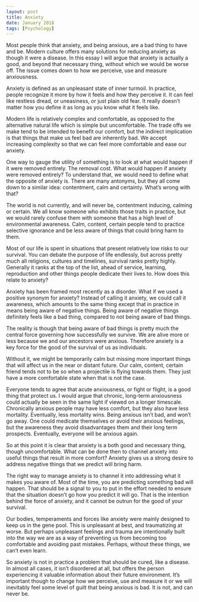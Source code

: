 ```yaml
---
layout: post
title: Anxiety
date: January 2018
tags: [Psychology]
---
```

Most people think that anxiety, and being anxious, are a bad thing to have and be. Modern culture offers many solutions for reducing anxiety as though it were a disease. In this essay I will argue that anxiety is actually a good, and beyond that necessary thing, without which we would be worse off. The issue comes down to how we perceive, use and measure anxiousness.

Anxiety is defined as an unpleasant state of inner turmoil. In practice, people recognize it more by how it feels and how they perceive it. It can feel like restless dread, or uneasiness, or just plain old fear. It really doesn’t matter how you define it as long as you know what it feels like.

Modern life is relatively complex and comfortable, as opposed to the alternative natural life which is simple but uncomfortable. The trade offs we make tend to be intended to benefit our comfort, but the indirect implication is that things that make us feel bad are inherently bad. We accept increasing complexity so that we can feel more comfortable and ease our anxiety.

One way to gauge the utility of something is to look at what would happen if it were removed entirely. The removal cost. What would happen if anxiety were removed entirely? To understand that, we would need to define what the opposite of anxiety is. There are many antonyms, but they all come down to a similar idea: contentment, calm and certainty. What’s wrong with that?

The world is not currently, and will never be, contentment inducing, calming or certain. We all know someone who exhibits those traits in practice, but we would rarely confuse them with someone that has a high level of environmental awareness. Calm, content, certain people tend to practice selective ignorance and be less aware of things that could bring harm to them.

Most of our life is spent in situations that present relatively low risks to our survival. You can debate the purpose of life endlessly, but across pretty much all religions, cultures and timelines, survival ranks pretty highly. Generally it ranks at the top of the list, ahead of service, learning, reproduction and other things people dedicate their lives to. How does this relate to anxiety?

Anxiety has been framed most recently as a disorder. What if we used a positive synonym for anxiety? Instead of calling it anxiety, we could call it awareness, which amounts to the same thing except that in practice in means being aware of negative things. Being aware of negative things definitely feels like a bad thing, compared to not being aware of bad things.

The reality is though that being aware of bad things is pretty much the central force governing how successfully we survive. We are alive more or less because we and our ancestors were anxious. Therefore anxiety is a key force for the good of the survival of us as individuals.

Without it, we might be temporarily calm but missing more important things that will affect us in the near or distant future. Our calm, content, certain friend tends not to be so when a projectile is flying towards them. They just have a more comfortable state when that is not the case.

Everyone tends to agree that acute anxiousness, or fight or flight, is a good thing that protect us. I would argue that chronic, long-term anxiousness could actually be seen in the same light if viewed on a longer timescale. Chronically anxious people may have less comfort, but they also have less mortality. Eventually, less mortality wins. Being anxious isn’t bad, and won’t go away. One could medicate themselves or avoid their anxious feelings, but the awareness they avoid disadvantages them and their long term prospects. Eventually, everyone will be anxious again.

So at this point it is clear that anxiety is a both good and necessary thing, though uncomfortable. What can be done then to channel anxiety into useful things that result in more comfort? Anxiety gives us a strong desire to address negative things that we predict will bring harm.

The right way to manage anxiety is to channel it into addressing what it makes you aware of. Most of the time, you are predicting something bad will happen. That should be a signal to you to put in the effort needed to ensure that the situation doesn’t go how you predict it will go. That is the intention behind the force of anxiety, and it cannot be outrun for the good of your survival.

Our bodies, temperaments and forces like anxiety were mainly designed to keep us in the gene pool. This is unpleasant at best, and traumatizing at worse. But perhaps unpleasant feelings and trauma are intentionally built into the way we are as a way of preventing us from becoming too comfortable and avoiding past mistakes. Perhaps, without these things, we can’t even learn.

So anxiety is not in practice a problem that should be cured, like a disease. In almost all cases, it isn’t disordered at all, but offers the person experiencing it valuable information about their future environment. It’s important though to change how we perceive, use and measure it or we will inevitably feel some level of guilt that being anxious is bad. It is not, and can never be.
